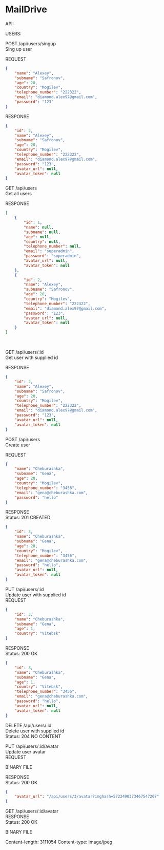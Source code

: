 # MailDrive
API:

USERS:

POST /api/users/singup <br>
Sing up user

REQUEST
```json
{
    "name": "Alexey",
    "subname": "Safronov",
    "age": 20,
    "country": "Mogilev",
    "telephone_number": "222322",
    "email": "diamond.alex97@gmail.com",
    "password": "123"
}
```

RESPONSE
```json
{
    "id": 2,
    "name": "Alexey",
    "subname": "Safronov",
    "age": 20,
    "country": "Mogilev",
    "telephone_number": "222322",
    "email": "diamond.alex97@gmail.com",
    "password": "123",
    "avatar_url": null,
    "avatar_token": null
}
```

GET /api/users <br />
Get all users

RESPONSE
```json
[
    {
        "id": 1,
        "name": null,
        "subname": null,
        "age": null,
        "country": null,
        "telephone_number": null,
        "email": "superadmin",
        "password": "superadmin",
        "avatar_url": null,
        "avatar_token": null
    },
    {
        "id": 2,
        "name": "Alexey",
        "subname": "Safronov",
        "age": 20,
        "country": "Mogilev",
        "telephone_number": "222322",
        "email": "diamond.alex97@gmail.com",
        "password": "123",
        "avatar_url": null,
        "avatar_token": null
    }
]
```
<br>

GET /api/users/:id <br />
Get user with supplied id

RESPONSE
```json
{
    "id": 2,
    "name": "Alexey",
    "subname": "Safronov",
    "age": 20,
    "country": "Mogilev",
    "telephone_number": "222322",
    "email": "diamond.alex97@gmail.com",
    "password": "123",
    "avatar_url": null,
    "avatar_token": null
}
```

POST /api/users <br />
Create user

REQUEST
```json
{
    "name": "Cheburashka",
    "subname": "Gena",
    "age": 28,
    "country": "Mogilev",
    "telephone_number": "3456",
    "email": "gena@cheburashka.com",
    "password": "hello"
}
```
RESPONSE <br />
Status: 201 CREATED
```json
{
    "id": 3,
    "name": "Cheburashka",
    "subname": "Gena",
    "age": 28,
    "country": "Mogilev",
    "telephone_number": "3456",
    "email": "gena@cheburashka.com",
    "password": "hello",
    "avatar_url": null,
    "avatar_token": null
}
```

PUT /api/users/:id <br />
Update user with supplied id <br />
REQUEST
```json
{
    "id": 3,
    "name": "Cheburashka",
    "subname": "Gena",
    "age": 1,
    "country": "Vitebsk"
}
```
RESPONSE <br >
Status: 200 OK
```json
{
    "id": 3,
    "name": "Cheburashka",
    "subname": "Gena",
    "age": 1,
    "country": "Vitebsk",
    "telephone_number": "3456",
    "email": "gena@cheburashka.com",
    "password": "hello",
    "avatar_url": null,
    "avatar_token": null
}
```


DELETE /api/users/:id <br />
Delete user with supplied id <br />
Status: 204 NO CONTENT


PUT /api/users/:id/avatar <br />
Update user avatar <br />
REQUEST

BINARY FILE

RESPONSE <br >
Status: 200 OK
```json
{
    "avatar_url": "/api/users/3/avatar?imghash=5722490373467547207"
}
```


GET /api/users/:id/avatar <br />
RESPONSE <br />
Status: 200 OK

BINARY FILE

Content-length: 3111054
Content-type: image/jpeg